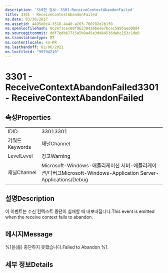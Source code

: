 ```yaml
---
description: '자세한 정보: 3301-ReceiveContextAbandonFailed'
title: 3301 - ReceiveContextAbandonFailed
ms.date: 03/30/2017
ms.assetid: 4495e0c4-3518-4a40-a203-760782e2b1f0
ms.openlocfilehash: 0c2ef1cec08f962304266ede7bcac5895aed00d4
ms.sourcegitcommit: ddf7edb67715a5b9a45e3dd44536dabc153c1de0
ms.translationtype: MT
ms.contentlocale: ko-KR
ms.lasthandoff: 02/06/2021
ms.locfileid: "99794210"
---
```

# <a name="3301---receivecontextabandonfailed"></a><span data-ttu-id="78280-103">3301 - ReceiveContextAbandonFailed</span><span class="sxs-lookup"><span data-stu-id="78280-103">3301 - ReceiveContextAbandonFailed</span></span>

## <a name="properties"></a><span data-ttu-id="78280-104">속성</span><span class="sxs-lookup"><span data-stu-id="78280-104">Properties</span></span>  
  
|||  
|-|-|  
|<span data-ttu-id="78280-105">ID</span><span class="sxs-lookup"><span data-stu-id="78280-105">ID</span></span>|<span data-ttu-id="78280-106">3301</span><span class="sxs-lookup"><span data-stu-id="78280-106">3301</span></span>|  
|<span data-ttu-id="78280-107">키워드</span><span class="sxs-lookup"><span data-stu-id="78280-107">Keywords</span></span>|<span data-ttu-id="78280-108">채널</span><span class="sxs-lookup"><span data-stu-id="78280-108">Channel</span></span>|  
|<span data-ttu-id="78280-109">Level</span><span class="sxs-lookup"><span data-stu-id="78280-109">Level</span></span>|<span data-ttu-id="78280-110">경고</span><span class="sxs-lookup"><span data-stu-id="78280-110">Warning</span></span>|  
|<span data-ttu-id="78280-111">채널</span><span class="sxs-lookup"><span data-stu-id="78280-111">Channel</span></span>|<span data-ttu-id="78280-112">Microsoft-Windows-애플리케이션 서버-애플리케이션/디버그</span><span class="sxs-lookup"><span data-stu-id="78280-112">Microsoft-Windows-Application Server-Applications/Debug</span></span>|  
  
## <a name="description"></a><span data-ttu-id="78280-113">설명</span><span class="sxs-lookup"><span data-stu-id="78280-113">Description</span></span>  

 <span data-ttu-id="78280-114">이 이벤트는 수신 컨텍스트 중단이 실패할 때 내보내집니다.</span><span class="sxs-lookup"><span data-stu-id="78280-114">This event is emitted when the receive context fails to abandon.</span></span>  
  
## <a name="message"></a><span data-ttu-id="78280-115">메시지</span><span class="sxs-lookup"><span data-stu-id="78280-115">Message</span></span>  

 <span data-ttu-id="78280-116">%1을(를) 중단하지 못했습니다.</span><span class="sxs-lookup"><span data-stu-id="78280-116">Failed to Abandon %1.</span></span>  
  
## <a name="details"></a><span data-ttu-id="78280-117">세부 정보</span><span class="sxs-lookup"><span data-stu-id="78280-117">Details</span></span>
